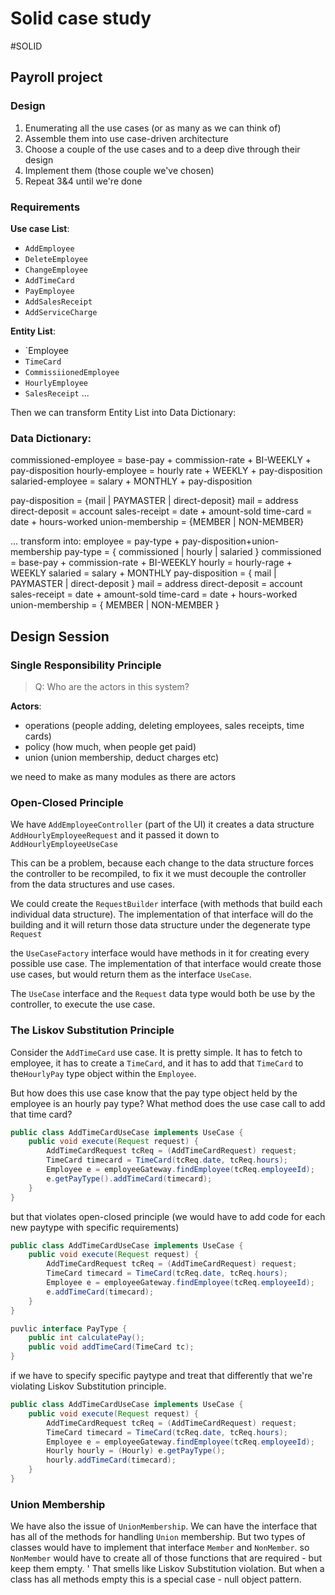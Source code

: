 # Solid case study
#SOLID 

## Payroll project
### Design
1. Enumerating all the use cases (or as many as we can think of)
2. Assemble them into use case-driven architecture
3. Choose a couple of the use cases and to a deep dive through their design
4. Implement them (those couple we've chosen) 
5. Repeat 3&4 until we're done

### Requirements
**Use case List**:
- `AddEmployee`
- `DeleteEmployee`
- `ChangeEmployee`
- `AddTimeCard`
- `PayEmployee`
- `AddSalesReceipt`
- `AddServiceCharge`

**Entity List**:
- `Employee
- `TimeCard`
- `CommissiionedEmployee`
- `HourlyEmployee`
- `SalesReceipt`
...

Then we can transform Entity List into Data Dictionary:

### Data Dictionary:
commissioned-employee = base-pay + commission-rate + BI-WEEKLY + pay-disposition
hourly-employee = hourly rate + WEEKLY + pay-disposition
salaried-employee = salary + MONTHLY + pay-disposition

pay-disposition = {mail | PAYMASTER | direct-deposit}
	mail = address
	direct-deposit = account
sales-receipt = date + amount-sold
time-card = date + hours-worked
union-membership  = {MEMBER | NON-MEMBER}

...
transform into:
employee = pay-type + pay-disposition+union-membership
	pay-type = { commissioned | hourly | salaried }
		commissioned = base-pay + commission-rate + BI-WEEKLY
		hourly = hourly-rage + WEEKLY
		salaried = salary + MONTHLY
	pay-disposition = { mail | PAYMASTER | direct-deposit }
		mail = address
		direct-deposit = account
	sales-receipt = date + amount-sold
	time-card = date + hours-worked
	union-membership = { MEMBER | NON-MEMBER }


## Design Session

### Single Responsibility Principle
> Q: Who are the actors in this system?

**Actors**:
- operations (people adding, deleting employees, sales receipts, time cards)
- policy (how much, when people get paid) 
- union (union membership, deduct charges etc)

we need to make as many modules as there are actors

### Open-Closed Principle
We have `AddEmployeeController` (part of the UI) it creates a data structure `AddHourlyEmployeeRequest` and it passed it down to `AddHourlyEmployeeUseCase`

This can be a problem, because each change to the data structure forces the controller to be recompiled, to fix it we must decouple the controller from the data structures and use cases. 

We could create the `RequestBuilder` interface (with methods that build each individual data structure). The implementation of that interface will do the building and it will return those data structure under the degenerate type `Request`

the `UseCaseFactory` interface would have methods in it for creating every possible use case. The implementation of that interface would create those use cases, but would return them as the interface `UseCase`. 

The `UseCase` interface and the `Request` data type would both be use by the controller, to execute the use case.

### The Liskov Substitution Principle

Consider the `AddTimeCard` use case. It is pretty simple. It has to fetch to employee, it has to create a `TimeCard`, and it has to add that `TimeCard` to the`HourlyPay` type object within the `Employee`.

But how does this use case know that the pay type object held by the employee is an hourly pay type? What method does the use case call to add that time card?

```java
public class AddTimeCardUseCase implements UseCase {
	public void execute(Request request) {
		AddTimeCardRequest tcReq = (AddTimeCardRequest) request;
		TimeCard timecard = TimeCard(tcReq.date, tcReq.hours);
		Employee e = employeeGateway.findEmployee(tcReq.employeeId);
		e.getPayType().addTimeCard(timecard);
	}
}
```

but that violates open-closed principle (we would have to add code for each new paytype with specific requirements)

```java
public class AddTimeCardUseCase implements UseCase {
	public void execute(Request request) {
		AddTimeCardRequest tcReq = (AddTimeCardRequest) request;
		TimeCard timecard = TimeCard(tcReq.date, tcReq.hours);
		Employee e = employeeGateway.findEmployee(tcReq.employeeId);
		e.addTimeCard(timecard);
	}
}

puvlic interface PayType {
	public int calculatePay();
	public void addTimeCard(TimeCard tc);
}
```

if we have to specify specific paytype and treat that differently that we're violating Liskov Substitution principle. 

```java
public class AddTimeCardUseCase implements UseCase {
	public void execute(Request request) {
		AddTimeCardRequest tcReq = (AddTimeCardRequest) request;
		TimeCard timecard = TimeCard(tcReq.date, tcReq.hours);
		Employee e = employeeGateway.findEmployee(tcReq.employeeId);
		Hourly hourly = (Hourly) e.getPayType();
		hourly.addTimeCard(timecard);
	}
}
```

### Union Membership
We have also the issue of `UnionMembership`. We can have the interface that has all of the methods for handling `Union` membership. But two types of classes would have to implement that interface `Member` and `NonMember`. so `NonMember` would have to create all of those functions that are required - but keep them empty. '
That smells like Liskov Substitution violation. But when a class has all methods empty this is a special case - null object pattern. 



